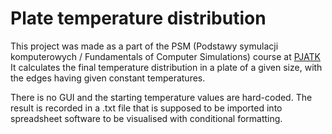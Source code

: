 # Plate temperature distribution

This project was made as a part of the PSM (Podstawy symulacji komputerowych / Fundamentals of Computer Simulations) course at [PJATK](https://pja.edu.pl)
It calculates the final temperature distribution in a plate of a given size, with the edges having given constant temperatures.

There is no GUI and the starting temperature values are hard-coded. 
The result is recorded in a .txt file that is supposed to be imported into spreadsheet software to be visualised with conditional formatting. 
